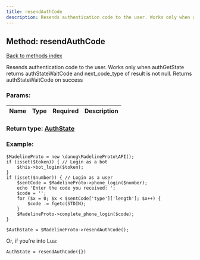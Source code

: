 ```yaml
---
title: resendAuthCode
description: Resends authentication code to the user. Works only when authGetState returns authStateWaitCode and next_code_type of result is not null. Returns authStateWaitCode on success
---
```

## Method: resendAuthCode  
[Back to methods index](index.md)


Resends authentication code to the user. Works only when authGetState returns authStateWaitCode and next_code_type of result is not null. Returns authStateWaitCode on success

### Params:

| Name     |    Type       | Required | Description |
|----------|:-------------:|:--------:|------------:|


### Return type: [AuthState](../types/AuthState.md)

### Example:


```
$MadelineProto = new \danog\MadelineProto\API();
if (isset($token)) { // Login as a bot
    $this->bot_login($token);
}
if (isset($number)) { // Login as a user
    $sentCode = $MadelineProto->phone_login($number);
    echo 'Enter the code you received: ';
    $code = '';
    for ($x = 0; $x < $sentCode['type']['length']; $x++) {
        $code .= fgetc(STDIN);
    }
    $MadelineProto->complete_phone_login($code);
}

$AuthState = $MadelineProto->resendAuthCode();
```

Or, if you're into Lua:

```
AuthState = resendAuthCode({})
```


